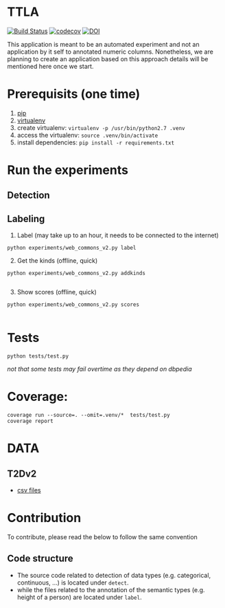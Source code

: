 # TTLA

[![Build Status](https://semaphoreci.com/api/v1/ahmad88me/ttla/branches/master/badge.svg)](https://semaphoreci.com/ahmad88me/ttla)
[![codecov](https://codecov.io/gh/oeg-upm/ttla/branch/master/graph/badge.svg)](https://codecov.io/gh/oeg-upm/ttla)
[![DOI](https://zenodo.org/badge/DOI/10.5281/zenodo.2619307.svg)](https://doi.org/10.5281/zenodo.2619307)


This application is meant to be an automated experiment and not
an application by it self to annotated numeric columns. Nonetheless, 
we are planning to create an application based on this approach
details will be mentioned here once we start.


# Prerequisits (one time)
1. [pip](https://pip.pypa.io/en/stable/installing/) 
2. [virtualenv](https://virtualenv.pypa.io/en/latest/)
3. create virtualenv: `virtualenv -p /usr/bin/python2.7 .venv`
4. access the virtualenv: `source .venv/bin/activate`
5. install dependencies: `pip install -r requirements.txt`


<!-- 
# Run the web
1.  access the virtualenv: `source .venv/bin/activate`
2.  run the web app: `python app.py`
3.  visit `http://127.0.0.1:5000` in your local browser
-->

# Run the experiments
## Detection

## Labeling
1. Label (may take up to an hour, it needs to be connected to the internet)
```
python experiments/web_commons_v2.py label
```
2. Get the kinds (offline, quick)
```
python experiments/web_commons_v2.py addkinds
 
```
3. Show scores (offline, quick)
```
python experiments/web_commons_v2.py scores
 
```


# Tests
```
python tests/test.py
```
*not that some tests may fail overtime as they depend on dbpedia*
# Coverage: 
```
coverage run --source=. --omit=.venv/*  tests/test.py
coverage report
```

# DATA
## T2Dv2

* [csv files](https://github.com/ahmad88me/TADA-NumCol/tree/master/web_commons/data)

# Contribution 
To contribute, please read the below to follow the same convention

## Code structure
* The source code related to detection of data types (e.g. categorical, continuous, ...) is located under `detect`.
* while the files related to the annotation of the semantic types (e.g. height of a person) are located under `label`.

